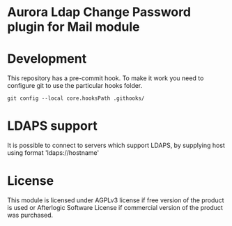 # Aurora Ldap Change Password plugin for Mail module

# Development
This repository has a pre-commit hook. To make it work you need to configure git to use the particular hooks folder.

`git config --local core.hooksPath .githooks/`

# LDAPS support
It is possible to connect to servers which support LDAPS, by supplying host using format 'ldaps://hostname'

# License
This module is licensed under AGPLv3 license if free version of the product is used or Afterlogic Software License if commercial version of the product was purchased.
